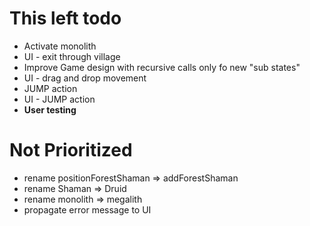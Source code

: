 # This left todo
- Activate monolith
- UI - exit through village
- Improve Game design with recursive calls only fo new "sub states"
- UI - drag and drop movement
- JUMP action
- UI - JUMP action
- **User testing**

# Not Prioritized
- rename positionForestShaman => addForestShaman
- rename Shaman => Druid
- rename monolith => megalith
- propagate error message to UI
